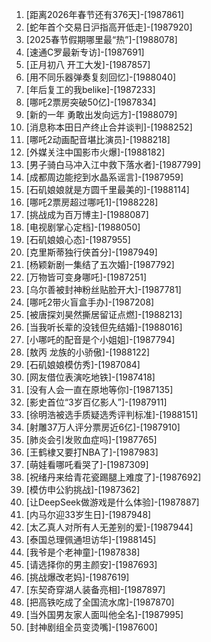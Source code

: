 
1. [距离2026年春节还有376天]-[1987861]
1. [蛇年首个交易日沪指高开低走]-[1987920]
1. [2025春节假期哪里最“热”]-[1988078]
1. [速通C罗最新专访]-[1987691]
1. [正月初八 开工大发]-[1987857]
1. [用不同乐器弹奏复刻回忆]-[1988040]
1. [年后复工的我belike]-[1987233]
1. [哪吒2票房突破50亿]-[1987834]
1. [新的一年 勇敢出发向远方]-[1988079]
1. [消息称本田日产终止合并谈判]-[1988252]
1. [哪吒2动画配音堪比演员]-[1988218]
1. [外媒关注中国影市火爆]-[1988182]
1. [男子骑白马冲入江中救下落水者]-[1987799]
1. [成都周边能挖到水晶系谣言]-[1987959]
1. [石矶娘娘就是方圆千里最美的]-[1988114]
1. [哪吒2票房超过哪吒1]-[1988228]
1. [挑战成为百万博主]-[1988087]
1. [电视剧掌心定档]-[1988050]
1. [石矶娘娘心态]-[1987955]
1. [克里斯蒂独行侠首分]-[1987949]
1. [杨颖新剧一集结了五次婚]-[1987792]
1. [万物皆可变身哪吒]-[1987251]
1. [乌尔善被封神粉丝贴脸开大]-[1987781]
1. [哪吒2带火盲盒手办]-[1987208]
1. [被唐探刘昊然撕居留证点燃]-[1988213]
1. [当我听长辈的没钱但先结婚]-[1988016]
1. [小哪吒的配音是个小姐姐]-[1987794]
1. [敖丙 龙族的小骄傲]-[1988122]
1. [石矶娘娘模仿秀]-[1987084]
1. [网友借位表演吃地铁]-[1987418]
1. [没有人会一直在原地等你]-[1987135]
1. [影史首位“3岁百亿影人”]-[1987911]
1. [徐明浩被选手质疑选秀评判标准]-[1988151]
1. [射雕37万人评分票房近6亿]-[1987910]
1. [肺炎会引发败血症吗]-[1987765]
1. [王鹤棣又要打NBA了]-[1987983]
1. [萌娃看哪吒看哭了]-[1987309]
1. [祝绪丹来给青花瓷踢腿上难度了]-[1987692]
1. [模仿申公豹挑战]-[1987362]
1. [让DeepSeek做游戏是什么体验]-[1987887]
1. [内马尔迎33岁生日]-[1987948]
1. [太乙真人对所有人无差别的爱]-[1987944]
1. [泰国总理佩通坦访华]-[1988145]
1. [我爷是个老神童]-[1987838]
1. [请选择你的男主颜安]-[1987693]
1. [挑战爆改老妈]-[1987619]
1. [东契奇穿湖人装备亮相]-[1987897]
1. [把高铁吃成了全国流水席]-[1987870]
1. [当外国男友家人面叫他全名]-[1987995]
1. [封神剧组全员变烫嘴]-[1987600]